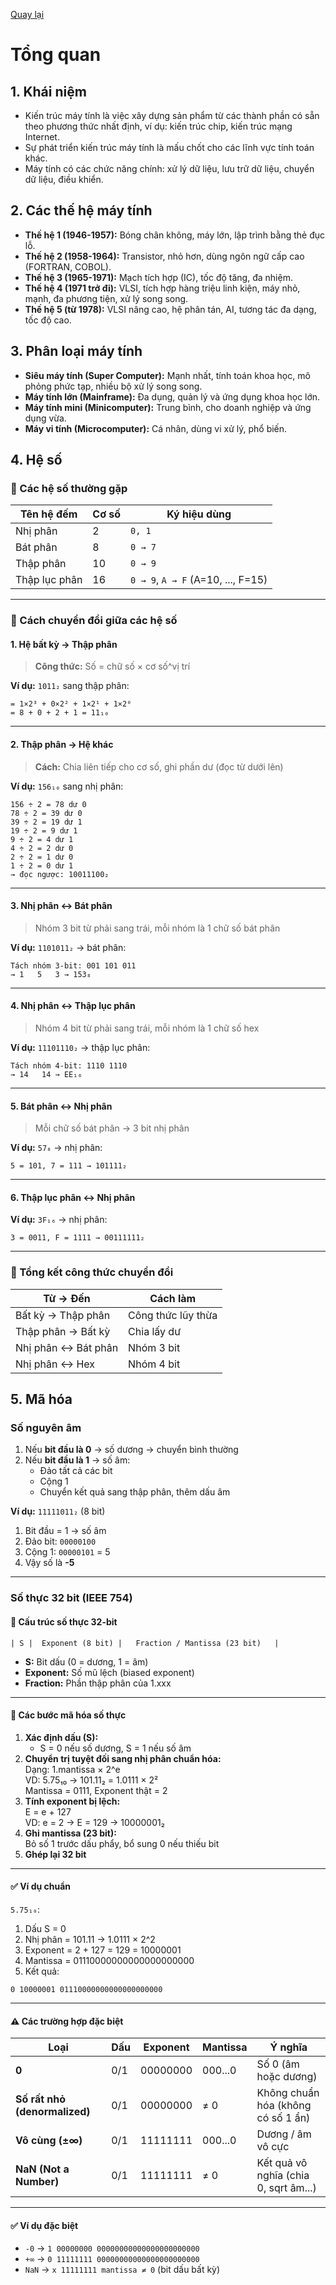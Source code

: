 [Quay lại](README.md)

# Tổng quan

## 1. Khái niệm

- Kiến trúc máy tính là việc xây dựng sản phẩm từ các thành phần có sẵn theo phương thức nhất định, ví dụ: kiến trúc chip, kiến trúc mạng Internet.
- Sự phát triển kiến trúc máy tính là mấu chốt cho các lĩnh vực tính toán khác.
- Máy tính có các chức năng chính: xử lý dữ liệu, lưu trữ dữ liệu, chuyển dữ liệu, điều khiển.

## 2. Các thế hệ máy tính

- **Thế hệ 1 (1946-1957):** Bóng chân không, máy lớn, lập trình bằng thẻ đục lỗ.
- **Thế hệ 2 (1958-1964):** Transistor, nhỏ hơn, dùng ngôn ngữ cấp cao (FORTRAN, COBOL).
- **Thế hệ 3 (1965-1971):** Mạch tích hợp (IC), tốc độ tăng, đa nhiệm.
- **Thế hệ 4 (1971 trở đi):** VLSI, tích hợp hàng triệu linh kiện, máy nhỏ, mạnh, đa phương tiện, xử lý song song.
- **Thế hệ 5 (từ 1978):** VLSI nâng cao, hệ phân tán, AI, tương tác đa dạng, tốc độ cao.

## 3. Phân loại máy tính

- **Siêu máy tính (Super Computer):** Mạnh nhất, tính toán khoa học, mô phỏng phức tạp, nhiều bộ xử lý song song.
- **Máy tính lớn (Mainframe):** Đa dụng, quản lý và ứng dụng khoa học lớn.
- **Máy tính mini (Minicomputer):** Trung bình, cho doanh nghiệp và ứng dụng vừa.
- **Máy vi tính (Microcomputer):** Cá nhân, dùng vi xử lý, phổ biến.

## 4. Hệ số

### 🎯 Các hệ số thường gặp

| Tên hệ đếm    | Cơ số | Ký hiệu dùng                       |
| ------------- | ----- | ---------------------------------- |
| Nhị phân      | 2     | `0, 1`                             |
| Bát phân      | 8     | `0 → 7`                            |
| Thập phân     | 10    | `0 → 9`                            |
| Thập lục phân | 16    | `0 → 9`, `A → F` (A=10, ..., F=15) |

---

### 🧠 Cách chuyển đổi giữa các hệ số

#### 1. Hệ bất kỳ → Thập phân

> **Công thức:** Số = chữ số × cơ số^vị trí

**Ví dụ:** `1011₂` sang thập phân:
```
= 1×2³ + 0×2² + 1×2¹ + 1×2⁰  
= 8 + 0 + 2 + 1 = 11₁₀
```

---

#### 2. Thập phân → Hệ khác

> **Cách:** Chia liên tiếp cho cơ số, ghi phần dư (đọc từ dưới lên)

**Ví dụ:** `156₁₀` sang nhị phân:
```
156 ÷ 2 = 78 dư 0  
78 ÷ 2 = 39 dư 0  
39 ÷ 2 = 19 dư 1  
19 ÷ 2 = 9 dư 1  
9 ÷ 2 = 4 dư 1  
4 ÷ 2 = 2 dư 0  
2 ÷ 2 = 1 dư 0  
1 ÷ 2 = 0 dư 1  
→ đọc ngược: 10011100₂
```

---

#### 3. Nhị phân ↔ Bát phân

> Nhóm 3 bit từ phải sang trái, mỗi nhóm là 1 chữ số bát phân

**Ví dụ:** `1101011₂` → bát phân:
```
Tách nhóm 3-bit: 001 101 011
→ 1   5   3 → 153₈
```

---

#### 4. Nhị phân ↔ Thập lục phân

> Nhóm 4 bit từ phải sang trái, mỗi nhóm là 1 chữ số hex

**Ví dụ:** `11101110₂` → thập lục phân:
```
Tách nhóm 4-bit: 1110 1110
→ 14   14 → EE₁₆
```

---

#### 5. Bát phân ↔ Nhị phân

> Mỗi chữ số bát phân → 3 bit nhị phân

**Ví dụ:** `57₈` → nhị phân:
```
5 = 101, 7 = 111 → 101111₂
```

---

#### 6. Thập lục phân ↔ Nhị phân

**Ví dụ:** `3F₁₆` → nhị phân:
```
3 = 0011, F = 1111 → 00111111₂
```

---

### 🔁 Tổng kết công thức chuyển đổi

| Từ → Đến            | Cách làm           |
| ------------------- | ------------------ |
| Bất kỳ → Thập phân  | Công thức lũy thừa |
| Thập phân → Bất kỳ  | Chia lấy dư        |
| Nhị phân ↔ Bát phân | Nhóm 3 bit         |
| Nhị phân ↔ Hex      | Nhóm 4 bit         |

## 5. Mã hóa

### Số nguyên âm

1. Nếu **bit đầu là 0** → số dương → chuyển bình thường
2. Nếu **bit đầu là 1** → số âm:
    - Đảo tất cả các bit
    - Cộng 1
    - Chuyển kết quả sang thập phân, thêm dấu âm

**Ví dụ:** `11111011₂` (8 bit)
1. Bit đầu = 1 → số âm
2. Đảo bit: `00000100`
3. Cộng 1: `00000101` = 5
4. Vậy số là **-5**

---

### Số thực 32 bit (IEEE 754)

#### 📏 Cấu trúc số thực 32-bit

```
| S |  Exponent (8 bit) |   Fraction / Mantissa (23 bit)   |
```
- **S:** Bit dấu (0 = dương, 1 = âm)
- **Exponent:** Số mũ lệch (biased exponent)
- **Fraction:** Phần thập phân của 1.xxx

---

#### 🔢 Các bước mã hóa số thực

1. **Xác định dấu (S):**
    - S = 0 nếu số dương, S = 1 nếu số âm
2. **Chuyển trị tuyệt đối sang nhị phân chuẩn hóa:**  
    Dạng: 1.mantissa × 2^e  
    VD: 5.75₁₀ → 101.11₂ = 1.0111 × 2²  
    Mantissa = 0111, Exponent thật = 2
3. **Tính exponent bị lệch:**  
    E = e + 127  
    VD: e = 2 → E = 129 → 10000001₂
4. **Ghi mantissa (23 bit):**  
    Bỏ số 1 trước dấu phẩy, bổ sung 0 nếu thiếu bit
5. **Ghép lại 32 bit**

---

#### ✅ Ví dụ chuẩn

`5.75₁₀`:
1. Dấu S = 0
2. Nhị phân = 101.11 → 1.0111 × 2^2
3. Exponent = 2 + 127 = 129 = 10000001
4. Mantissa = 01110000000000000000000
5. Kết quả:
```
0 10000001 01110000000000000000000
```

---

#### ⚠️ Các trường hợp đặc biệt

| Loại                          | Dấu      | Exponent   | Mantissa  | Ý nghĩa                               |
| ----------------------------- | -------- | ---------- | --------- | ------------------------------------- |
| **0**                         | 0/1      | 00000000   | 000...0   | Số 0 (âm hoặc dương)                  |
| **Số rất nhỏ (denormalized)** | 0/1      | 00000000   | ≠ 0       | Không chuẩn hóa (không có số 1 ẩn)    |
| **Vô cùng (±∞)**              | 0/1      | 11111111   | 000...0   | Dương / âm vô cực                     |
| **NaN (Not a Number)**        | 0/1      | 11111111   | ≠ 0       | Kết quả vô nghĩa (chia 0, sqrt âm...) |

---

#### ✅ Ví dụ đặc biệt

- `-0` → `1 00000000 00000000000000000000000`
- `+∞` → `0 11111111 00000000000000000000000`
- `NaN` → `x 11111111 mantissa ≠ 0` (bit dấu bất kỳ)
